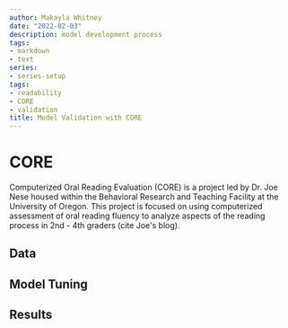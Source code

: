 ```yaml
---
author: Makayla Whitney
date: "2022-02-03"
description: model development process
tags:
- markdown
- text
series:
- series-setup
tags:
- readability
- CORE
- validation
title: Model Validation with CORE
---
```


# CORE
Computerized Oral Reading Evaluation (CORE) is a project led by Dr. Joe Nese housed within the Behavioral Research and Teaching Facility at the University of Oregon. This project is focused on using computerized assessment of oral reading fluency to analyze aspects of the reading process in 2nd - 4th graders (cite Joe's blog). 
## Data
## Model Tuning
## Results

